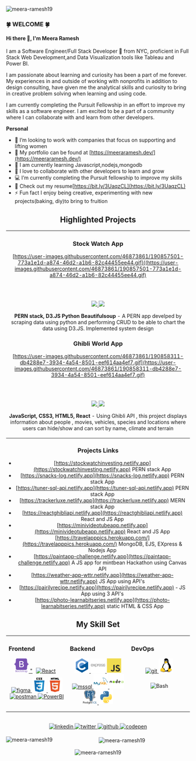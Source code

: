 
<!-- <div align="center">/<a href="https://imgur.com/RtuPdDq"><img src="https://i.imgur.com/RtuPdDq.jpg" title="source: imgur.com" width="100%" height="40%"/></a>
</div>   -->


<p align="left"> <img src="https://komarev.com/ghpvc/?username=meera-ramesh19&label=Profile%20views&color=red&style=flat" alt="meera-ramesh19" /> </p> 

### 🍀 WELCOME 🍀
#### Hi there 👋, I'm Meera Ramesh 

I am a Software Engineer/Full Stack Developer 🚀 from NYC, proficient in Full Stack Web Development,and Data Visualization tools like Tableau and Power BI.

I am passionate about learning and curiosity has been a part of me forever. My experiences in and outside of working with nonprofits in addition to design consulting, have given me the analytical skills and curiosity to bring in creative problem solving when learning and using code. 

I am currently completing the Pursuit Fellowship in an effort to improve my skills as a software engineer. I am excited to be a part of a community where I can collaborate with and learn from other developers.


**Personal**

- 👩 I’m looking to work with companies that focus on supporting and lifting women
- 📖 My portfolio can be found at [https://meeraramesh.dev/](https://meeraramesh.dev/)
- 🌱 I am currently learning Javascript,nodejs,mongodb
- 🌳 I love to collaborate with other developers to learn and grow
- 💻 I’m currently completing the Pursuit fellowship to improve my skills
- 📄 Check out my resume[https://bit.ly/3UaqzCL](https://bit.ly/3UaqzCL)
- ⚡ Fun fact I enjoy being creative, experimenting with new projects(baking, diy)to bring to fruition





<h2 align="center">Highlighted Projects </h2>
<div align="center">
<table>
<tr>
<td width="50%">
<h3 align="center" color="white">Stock Watch App</h2>
<div align="center" >
<a href='[https://stockwatchinvesting.netlify.app/](https://stockwatchinvesting.netlify.app/)'>
</a>

[https://user-images.githubusercontent.com/46873861/190857501-773a1e1d-a874-46d2-a1b6-82c44455ee44.gif]((https://user-images.githubusercontent.com/46873861/190857501-773a1e1d-a874-46d2-a1b6-82c44455ee44.gif)


<br>
<br>
<p>
<a href="[https://github.com/meera-ramesh19/PersonalProject](https://github.com/meera-ramesh19/PersonalProject)" target="_blank">

<img src="[https://img.shields.io/badge/Code-black?style=for-the-badge&logo=github](https://img.shields.io/badge/Code-black?style=for-the-badge&logo=github)"/>

<a href="[https://stockwatchinvesting.netlify.app/](https://stockwatchinvesting.netlify.app/)" target="_blank">
<img src="[https://img.shields.io/badge/-website-green?style=for-the-badge&color=cb7e67](https://img.shields.io/badge/-website-green?style=for-the-badge&color=cb7e67)"/>
</a>
</p>
<p><strong>PERN stack, D3.JS Python Beautifulsoup</strong> - A PERN app develped by scraping data using python and performing CRUD to be able to chart the data using D3.JS. Implemented system design</p>
</div>

<h3 align="center" color="white">Ghibli World App </h2>
<div align="center" >
<a href='[https://reactghibliapi.netlify.app/](https://reactghibliapi.netlify.app/)'>
</a>

[https://user-images.githubusercontent.com/46873861/190858311-db4288e7-3934-4a54-8501-eef614aa4ef7.gif](https://user-images.githubusercontent.com/46873861/190858311-db4288e7-3934-4a54-8501-eef614aa4ef7.gif)

<br>
<br>
<p>
<a href="[https://github.com/meera-ramesh19/react-ghibli-app-8-3-module-three-assessment](https://github.com/meera-ramesh19/react-ghibli-app-8-3-module-three-assessment)" target="_blank">

<img src="[https://img.shields.io/badge/Code-black?style=for-the-badge&logo=github](https://img.shields.io/badge/Code-black?style=for-the-badge&logo=github)"/>

<a href="[https://reactghibliapi.netlify.app/](https://reactghibliapi.netlify.app/)" target="_blank">
<img src="[https://img.shields.io/badge/-website-green?style=for-the-badge&color=cb7e67](https://img.shields.io/badge/-website-green?style=for-the-badge&color=cb7e67)"/>
</a>
</p>
<p><strong>JavaScript, CSS3, HTML5, React</strong> - Using Ghibli API , this project displays information about people , movies, vehicles, species and locations where users can hide/show and can sort by name, climate and terrain</p>
</div>
</td>
</table>


### Projects Links

- [https://stockwatchinvesting.netlify.app](https://stockwatchinvesting.netlify.app)  PERN stack App
- [https://snacks-log.netlify.app](https://snacks-log.netlify.app)  PERN stack App
- [https://tuner-sql-api.netlify.app](https://tuner-sql-api.netlify.app) PERN stack App
- [https://trackerluxe.netlify.app](https://trackerluxe.netlify.app) MERN stack App
- [https://reactghibliapi.netlify.app](https://reactghibliapi.netlify.app) React and JS App
- [https://minivideotubeapp.netlify.app](https://minivideotubeapp.netlify.app) React and JS App
- [https://travelapppics.herokuapp.com/](https://travelapppics.herokuapp.com/) MongoDB, EJS, EXpress & Nodejs App
- [https://paintapp-challenge.netlify.app](https://paintapp-challenge.netlify.app) A JS app for mintbean Hackathon using Canvas API
- [https://weather-app-wttr.netlify.app](https://weather-app-wttr.netlify.app) JS App using API's
- [https://pairilyrecipe.netlify.app](https://pairilyrecipe.netlify.app) - JS  App using 3 API's
- [https://photo-learnabitseries.netlify.app](https://photo-learnabitseries.netlify.app) static HTML & CSS App


## My Skill Set  
<table><tr><td valign="top" width="33%">
 
### Frontend  
 
<div align="center">  
<a href="https://getbootstrap.com" target="_blank"> <img src="https://raw.githubusercontent.com/devicons/devicon/master/icons/bootstrap/bootstrap-plain-wordmark.svg" alt="bootstrap" width="40" height="40"/> </a>
<a href="https://reactjs.org/ target="_blank">"<img style="margin: 10px" src="https://profilinator.rishav.dev/skills-assets/react-original-wordmark.svg" alt="React" height="50" /> </a> 
 <a href="https://www.figma.com/" target="_blank"> <img src="https://www.vectorlogo.zone/logos/figma/figma-icon.svg" alt="figma" width="40" height="40"/> </a> 
 <a href="https://www.w3schools.com/css/" target="_blank"> <img src="https://raw.githubusercontent.com/devicons/devicon/master/icons/css3/css3-original-wordmark.svg" alt="css3" width="40" height="40"/> </a> 
<a href="https://www.w3.org/html/" target="_blank"> <img src="https://raw.githubusercontent.com/devicons/devicon/master/icons/html5/html5-original-wordmark.svg" alt="html5" width="40" height="40"/> </a> 
<a href="https://postman.com" target="_blank"> <img src="https://www.vectorlogo.zone/logos/getpostman/getpostman-icon.svg" alt="postman" width="40" height="40"/> </a>
<a href="https://powerbi.microsoft.com/en-us/"< img src="https://github.com/gilbarbara/logos/blob/master/logos/tableau-icon.svg" alt="tableau" width="40" height="40">
<a href="https://www.tableau.com/"><img src="https://www.vectorlogo.zone/logos/microsoft_powerbi/microsoft_powerbi-icon.svg" alt="PowerBI" widht="40" height="40">
</div>
</td><td valign="top" width="33%">
 
### Backend  
 
<div align="center">  
<a href="https://www.cprogramming.com/" target="_blank"> <img src="https://raw.githubusercontent.com/devicons/devicon/master/icons/c/c-original.svg" alt="c" width="40" height="40"/> 
<a href="https://expressjs.com" target="_blank"> <img src="https://raw.githubusercontent.com/devicons/devicon/master/icons/express/express-original-wordmark.svg" alt="express" width="40" height="40"/>
  <a href="https://developer.mozilla.org/en-US/docs/Web/JavaScript" target="_blank"> <img src="https://raw.githubusercontent.com/devicons/devicon/master/icons/javascript/javascript-original.svg" alt="javascript" width="40" height="40"/> </a> 
<a href="https://www.microsoft.com/en-us/sql-server" target="_blank"> <img src="https://cdn.worldvectorlogo.com/logos/microsoft-sql-server.svg" alt="mssql" width="40" height="40"/> </a>
 <a href="https://www.mysql.com/" target="_blank"> <img src="https://raw.githubusercontent.com/devicons/devicon/master/icons/mysql/mysql-original-wordmark.svg" alt="mysql" width="40" height="40"/> </a>
 <a href="https://nodejs.org" target="_blank"> <img src="https://raw.githubusercontent.com/devicons/devicon/master/icons/nodejs/nodejs-original-wordmark.svg" alt="nodejs" width="40" height="40"/> </a>
 <a href="https://www.postgresql.org" target="_blank"> <img src="https://raw.githubusercontent.com/devicons/devicon/master/icons/postgresql/postgresql-original-wordmark.svg" alt="postgresql" width="40" height="40"/> </a> 
 <a href="https://www.python.org" target="_blank"> <img src="https://raw.githubusercontent.com/devicons/devicon/master/icons/python/python-original.svg" alt="python" width="40" height="40"/> </a> </p>

</div>
</td><td valign="top" width="33%">
 
### DevOps  
<div align="center">  

<a href="https://git-scm.com/" target="_blank"> <img src="https://www.vectorlogo.zone/logos/git-scm/git-scm-icon.svg" alt="git" width="40" height="40"/> </a> 
<a href="https://www.linux.org/" target="_blank"> <img src="https://raw.githubusercontent.com/devicons/devicon/master/icons/linux/linux-original.svg" alt="linux" width="40" height="40"/> </a>
   
<img style="margin: 10px" src="https://profilinator.rishav.dev/skills-assets/gnu_bash-icon.svg" alt="Bash" height="50" />  


</div>
</td></tr></table> 

<br/>


<a href="https://linkedin.com/in/meeraramesh" target="_blank">
<img src=https://img.shields.io/badge/linkedin-%231E77B5.svg?&style=for-the-badge&logo=linkedin&logoColor=white alt=linkedin style="margin-bottom: 5px;" />
</a>
<a href="https://twitter.com/Meerarams" target="_blank">
<img src=https://img.shields.io/badge/twitter-%2300acee.svg?&style=for-the-badge&logo=twitter&logoColor=white alt=twitter style="margin-bottom: 5px;" />
</a>
<a href="https://github.com/meera-ramesh19" target="_blank">
<img src=https://img.shields.io/badge/github-%2324292e.svg?&style=for-the-badge&logo=github&logoColor=white alt=github style="margin-bottom: 5px;" />
</a>
<a href="https://codepen.com/meeraramesh" target="_blank">
<img src=https://img.shields.io/badge/codepen-%23131417.svg?&style=for-the-badge&logo=codepen&logoColor=white alt=codepen style="margin-bottom: 5px;" />
</a>  
  
  
  
  


<p><img align="left" src="https://github-readme-stats.vercel.app/api/top-langs?username=meera-ramesh19&show_icons=true&locale=en&layout=compact" alt="meera-ramesh19" /></p>

<p>&nbsp;<img align="center" src="https://github-readme-stats.vercel.app/api?username=meera-ramesh19&show_icons=true&locale=en" alt="meera-ramesh19" /></p>

<p><img align="center" src="https://github-readme-streak-stats.herokuapp.com/?user=meera-ramesh19&" alt="meera-ramesh19" /></p>














